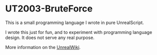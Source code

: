 # UT2003-BruteForce

This is a small programming language I wrote in pure UnrealScript. 

I wrote this just for fun, and to experiment with programming language design. It does not serve any real purpose.

More information on the [UnrealWiki](https://beyondunrealwiki.github.io/pages/bruteforce.html).
